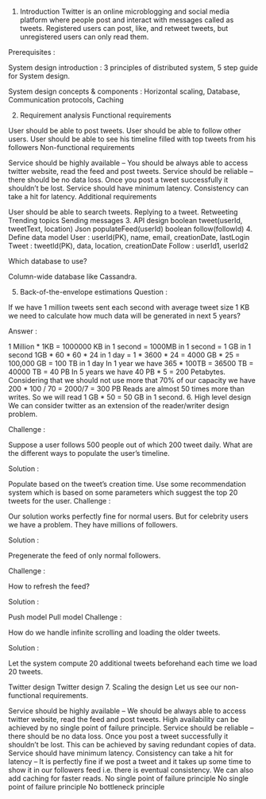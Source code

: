 1. Introduction
Twitter is an online microblogging and social media platform where people post and interact with messages called as tweets. Registered users can post, like, and retweet tweets, but unregistered users can only read them.

Prerequisites :

System design introduction : 3 principles of distributed system, 5 step guide for System design.

System design concepts & components : Horizontal scaling, Database, Communication protocols, Caching

2. Requirement analysis 
Functional requirements

User should be able to post tweets.
User should be able to follow other users.
User should be able to see his timeline filled with top tweets from his followers
Non-functional requirements

Service should be highly available – You should be always able to access twitter website, read the feed and post tweets.
Service should be reliable – there should be no data loss. Once you post a tweet successfully it shouldn’t be lost.
Service should have minimum latency. Consistency can take a hit for latency.
Additional requirements

User should be able to search tweets.
Replying to a tweet.
Retweeting
Trending topics
Sending messages
3. API design
 boolean tweet(userId, tweetText, location)
 Json populateFeed(userId)
 boolean follow(followId)
4. Define data model
User : userId(PK), name, email, creationDate, lastLogin
Tweet : tweetId(PK), data, location, creationDate
Follow : userId1, userId2

Which database to use?

Column-wide database like Cassandra.

5. Back-of-the-envelope estimations
Question :

If we have 1 million tweets sent each second with average tweet size 1 KB we need to calculate how much data will be generated in next 5 years?

Answer :

1 Million * 1KB = 1000000 KB in 1 second = 1000MB in 1 second = 1 GB in 1 second
1GB * 60 * 60 * 24 in 1 day = 1 * 3600 * 24 = 4000 GB * 25 = 100,000 GB = 100 TB in 1 day
In 1 year we have 365 * 100TB = 36500 TB = 40000 TB = 40 PB
In 5 years we have 40 PB * 5 = 200 Petabytes.
Considering that we should not use more that 70% of our capacity we have 200 * 100 / 70 = 2000/7 = 300 PB
Reads are almost 50 times more than writes. So we will read 1 GB * 50 = 50 GB in 1 second.
6. High level design
We can consider twitter as an extension of the reader/writer design problem.

Challenge :

Suppose a user follows 500 people out of which 200 tweet daily. What are the different ways to populate the user’s timeline.

Solution :

Populate based on the tweet’s creation time.
Use some recommendation system which is based on some parameters which suggest the top 20 tweets for the user.
Challenge :

Our solution works perfectly fine for normal users. But for celebrity users we have a problem. They have millions of followers.

Solution :

Pregenerate the feed of only normal followers.

Challenge :

How to refresh the feed?

Solution :

Push model
Pull model
Challenge :

How do we handle infinite scrolling and loading the older tweets.

Solution :

Let the system compute 20 additional tweets beforehand each time we load 20 tweets.

Twitter design
Twitter design
7. Scaling the design
Let us see our non-functional requirements.

Service should be highly available – We should be always able to access twitter website, read the feed and post tweets. High availability can be achieved by no single point of failure principle.
Service should be reliable – there should be no data loss. Once you post a tweet successfully it shouldn’t be lost. This can be achieved by saving redundant copies of data.
Service should have minimum latency. Consistency can take a hit for latency – It is perfectly fine if we post a tweet and it takes up some time to show it in our followers feed i.e. there is eventual consistency. We can also add caching for faster reads.
No single point of failure principle
No single point of failure principle
No bottleneck principle
